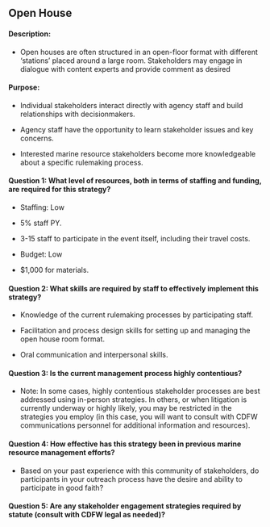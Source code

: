 ## Open House
#### Description: 
- Open houses are often structured in an open-floor format with different ‘stations’ placed around a large room. Stakeholders may engage in dialogue with content experts and provide comment as desired

#### Purpose:
-   Individual stakeholders interact directly with agency staff and build relationships with decisionmakers. 

-   Agency staff have the opportunity to learn stakeholder issues and key concerns. 

-   Interested marine resource stakeholders become more knowledgeable about a specific rulemaking process.


#### Question 1: What level of resources, both in terms of staffing and funding, are required for this strategy?
-	Staffing: Low
  -  5% staff PY.  
  -  3-15 staff to participate in the event itself, including their travel costs.

-	Budget: Low
  -  $1,000 for materials.

#### Question 2: What skills are required by staff to effectively implement this strategy?
-	Knowledge of the current rulemaking processes by participating staff.

-  Facilitation and process design skills for setting up and managing the open house room format.  

-  Oral communication and interpersonal skills.


#### Question 3: Is the current management process highly contentious? 
-  Note: In some cases, highly contentious stakeholder processes are best addressed using in-person strategies. In others, or when litigation is currently underway or highly likely, you may be restricted in the strategies you employ (in this case, you will want to consult with CDFW communications personnel for additional information and resources). 

#### Question 4: How effective has this strategy been in previous marine resource management efforts? 
-  Based on your past experience with this community of stakeholders, do participants in your outreach process have the desire and ability to participate in good faith? 

#### Question 5: Are any stakeholder engagement strategies required by statute (consult with CDFW legal as needed)?